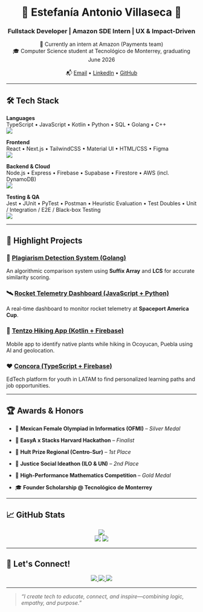 <h1 align="center">🌸 Estefanía Antonio Villaseca 🌸</h1>
<h3 align="center">Fullstack Developer | Amazon SDE Intern | UX & Impact-Driven</h3>

<div align="center">

💼 Currently an intern at Amazon (Payments team)
<br/>
🎓 Computer Science student at Tecnológico de Monterrey, graduating June 2026  
<br/>
📬 [Email](mailto:estefaniaantoniovillaseca@gmail.com) • [LinkedIn](https://www.linkedin.com/in/fanilex/) • [GitHub](https://github.com/Fanilex)

</div>

---

## 🛠️ Tech Stack

**Languages**  
TypeScript • JavaScript • Kotlin • Python • SQL • Golang • C++  
<img src="https://skillicons.dev/icons?i=ts,js,kotlin,py,go,cpp" />

**Frontend**  
React • Next.js • TailwindCSS • Material UI • HTML/CSS • Figma  
<img src="https://skillicons.dev/icons?i=react,nextjs,tailwind,materialui,html,css,figma" />

**Backend & Cloud**  
Node.js • Express • Firebase • Supabase • Firestore • AWS (incl. DynamoDB)  
<img src="https://skillicons.dev/icons?i=nodejs,express,firebase,supabase,aws" />

**Testing & QA**  
Jest • JUnit • PyTest • Postman • Heuristic Evaluation • Test Doubles • Unit / Integration / E2E / Black-box Testing  
<img src="https://skillicons.dev/icons?i=jest,postman" />

---

## 🚀 Highlight Projects

### 🔎 [Plagiarism Detection System (Golang)](https://github.com/alexkm174x8/Plagiarism-)
An algorithmic comparison system using **Suffix Array** and **LCS** for accurate similarity scoring.  

### 🛰 [Rocket Telemetry Dashboard (JavaScript + Python)](https://github.com/Francisco1583/rockingScience)
A real-time dashboard to monitor rocket telemetry at **Spaceport America Cup**.  

### 🌿 [Tentzo Hiking App (Kotlin + Firebase)](https://github.com/alexkm174x8/Tentzo-App-Android)
Mobile app to identify native plants while hiking in Ocoyucan, Puebla using AI and geolocation.  

### ❤️ [Concora (TypeScript + Firebase)](https://concora.mx/)
EdTech platform for youth in LATAM to find personalized learning paths and job opportunities.  

---

## 🏆 Awards & Honors

- 🧠 **Mexican Female Olympiad in Informatics (OFMI)** – *Silver Medal*  
  
- 🧩 **EasyA x Stacks Harvard Hackathon** – *Finalist*  
  
- 🥇 **Hult Prize Regional (Centro-Sur)** – *1st Place*  

- 🥈 **Justice Social Ideathon (ILO & UN)** – *2nd Place*  

- 🏅 **High-Performance Mathematics Competition** – *Gold Medal*  

- 🎓 **Founder Scholarship @ Tecnológico de Monterrey**  

---

## 📈 GitHub Stats

<p align="center">
  <img src="http://github-profile-summary-cards.vercel.app/api/cards/profile-details?username=Fanilex&theme=radical" />
  <br/>
  <img src="http://github-profile-summary-cards.vercel.app/api/cards/stats?username=Fanilex&theme=radical" />
  <img src="http://github-profile-summary-cards.vercel.app/api/cards/productive-time?username=Fanilex&theme=radical&utcOffset=-6" />
</p>

---

## 🤝 Let's Connect!

<p align="center">
  <a href="https://www.linkedin.com/in/fanilex/">
    <img src="https://img.shields.io/badge/LinkedIn-blue?style=for-the-badge&logo=linkedin" />
  </a>
  <a href="mailto:estefaniaantoniovillaseca@gmail.com">
    <img src="https://img.shields.io/badge/Email-D14836?style=for-the-badge&logo=gmail&logoColor=white" />
  </a>
  <a href="https://github.com/Fanilex">
    <img src="https://img.shields.io/badge/GitHub-000?style=for-the-badge&logo=github" />
  </a>
</p>

---

> _“I create tech to educate, connect, and inspire—combining logic, empathy, and purpose.”_
